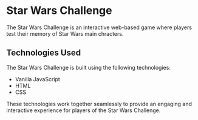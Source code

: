 # Star Wars Challenge

The Star Wars Challenge is an interactive web-based game where players test their memory of Star Wars main chracters.


## Technologies Used
The Star Wars Challenge is built using the following technologies:
- Vanilla JavaScript
- HTML
- CSS

These technologies work together seamlessly to provide an engaging and interactive experience for players of the Star Wars Challenge.

